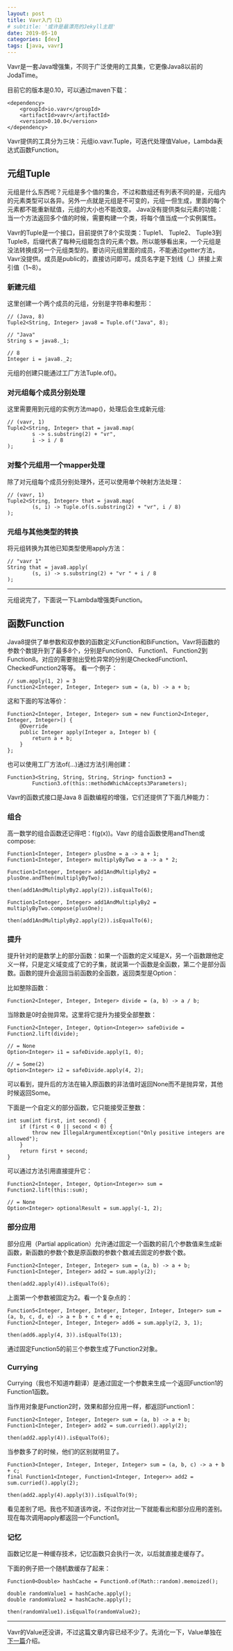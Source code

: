 ```yaml
---
layout: post
title: Vavr入门（1）
# subtitle: '或许是最漂亮的Jekyll主题'
date: 2019-05-10
categories: [dev]
tags: [java, vavr]
---
```

Vavr是一套Java增强集，不同于广泛使用的工具集，它更像Java8以前的JodaTime。

目前它的版本是0.10，可以通过maven下载：
```
<dependency>
    <groupId>io.vavr</groupId>
    <artifactId>vavr</artifactId>
    <version>0.10.0</version>
</dependency>
```
Vavr提供的工具分为三块：元组io.vavr.Tuple，可迭代处理值Value，Lambda表达式函数Function。

## 元组Tuple
元组是什么东西呢？元组是多个值的集合，不过和数组还有列表不同的是，元组内的元素类型可以各异。另外一点就是元组是不可变的，元组一但生成，里面的每个元素都不能重新赋值，元组的大小也不能改变。
Java没有提供类似元素的功能：当一个方法返回多个值的时候，需要构建一个类，将每个值当成一个实例属性。

Vavr的Tuple是一个接口，目前提供了8个实现类：Tuple1、 Tuple2、 Tuple3到Tuple8，后缀代表了每种元组能包含的元素个数。所以能够看出来，一个元组是没法转换成另一个元组类型的。要访问元组里面的成员，不能通过getter方法，Vavr没提供。成员是public的，直接访问即可。成员名字是下划线（_）拼接上索引值（1~8）。

### 新建元组
这里创建一个两个成员的元组，分别是字符串和整形：
```
// (Java, 8)
Tuple2<String, Integer> java8 = Tuple.of("Java", 8); 

// "Java"
String s = java8._1; 

// 8
Integer i = java8._2; 
```
元组的创建只能通过工厂方法Tuple.of()。

### 对元组每个成员分别处理
这里需要用到元组的实例方法map()，处理后会生成新元组:
```
// (vavr, 1)
Tuple2<String, Integer> that = java8.map(
        s -> s.substring(2) + "vr",
        i -> i / 8
);
```
### 对整个元组用一个mapper处理
除了对元组每个成员分别处理外，还可以使用单个映射方法处理：
```
// (vavr, 1)
Tuple2<String, Integer> that = java8.map(
        (s, i) -> Tuple.of(s.substring(2) + "vr", i / 8)
);
```
### 元组与其他类型的转换
将元组转换为其他已知类型使用apply方法：
```
// "vavr 1"
String that = java8.apply(
        (s, i) -> s.substring(2) + "vr " + i / 8
);
```
---
元组说完了，下面说一下Lambda增强类Function。

## 函数Function
Java8提供了单参数和双参数的函数定义Function和BiFunction。Vavr将函数的参数个数提升到了最多8个，分别是Function0、 Function1、 Function2到Function8。对应的需要抛出受检异常的分别是CheckedFunction1、 CheckedFunction2等等。
看一个例子：
```
// sum.apply(1, 2) = 3
Function2<Integer, Integer, Integer> sum = (a, b) -> a + b;
```
这和下面的写法等价：
```
Function2<Integer, Integer, Integer> sum = new Function2<Integer, Integer, Integer>() {
    @Override
    public Integer apply(Integer a, Integer b) {
        return a + b;
    }
};
```
也可以使用工厂方法of(…​)通过方法引用创建：
```
Function3<String, String, String, String> function3 =
        Function3.of(this::methodWhichAccepts3Parameters);
```
Vavr的函数式接口是Java 8 函数编程的增强，它们还提供了下面几种能力：

### 组合
高一数学的组合函数还记得吧：f(g(x))。Vavr 的组合函数使用andThen或compose:
```
Function1<Integer, Integer> plusOne = a -> a + 1;
Function1<Integer, Integer> multiplyByTwo = a -> a * 2;

Function1<Integer, Integer> add1AndMultiplyBy2 = plusOne.andThen(multiplyByTwo);

then(add1AndMultiplyBy2.apply(2)).isEqualTo(6);
```


```
Function1<Integer, Integer> add1AndMultiplyBy2 = multiplyByTwo.compose(plusOne);

then(add1AndMultiplyBy2.apply(2)).isEqualTo(6);
```
### 提升
提升针对的是数学上的部分函数：如果一个函数的定义域是X，另一个函数跟他定义一样，只是定义域变成了它的子集，就说第一个函数是全函数，第二个是部分函数。函数的提升会返回当前函数的全函数，返回类型是Option：

比如整除函数：
```
Function2<Integer, Integer, Integer> divide = (a, b) -> a / b;
```
当除数是0时会抛异常。这里将它提升为接受全部整数：
```
Function2<Integer, Integer, Option<Integer>> safeDivide = Function2.lift(divide);

// = None
Option<Integer> i1 = safeDivide.apply(1, 0); 

// = Some(2)
Option<Integer> i2 = safeDivide.apply(4, 2); 
```
可以看到，提升后的方法在输入原函数的非法值时返回None而不是抛异常，其他时候返回Some。

下面是一个自定义的部分函数，它只能接受正整数：
```
int sum(int first, int second) {
    if (first < 0 || second < 0) {
        throw new IllegalArgumentException("Only positive integers are allowed"); 
    }
    return first + second;
}
```
可以通过方法引用直接提升它：
```
Function2<Integer, Integer, Option<Integer>> sum = Function2.lift(this::sum);

// = None
Option<Integer> optionalResult = sum.apply(-1, 2); 
```

### 部分应用
部分应用（Partial application）允许通过固定一个函数的前几个参数值来生成新函数，新函数的参数个数是原函数的参数个数减去固定的参数个数。 
```
Function2<Integer, Integer, Integer> sum = (a, b) -> a + b;
Function1<Integer, Integer> add2 = sum.apply(2); 

then(add2.apply(4)).isEqualTo(6);
```
上面第一个参数被固定为2。看一个复杂点的：
```
Function5<Integer, Integer, Integer, Integer, Integer, Integer> sum = (a, b, c, d, e) -> a + b + c + d + e;
Function2<Integer, Integer, Integer> add6 = sum.apply(2, 3, 1); 

then(add6.apply(4, 3)).isEqualTo(13);
```
通过固定Function5的前三个参数生成了Function2对象。

### Currying
Currying（我也不知道咋翻译）是通过固定一个参数来生成一个返回Function1的Function1函数。

当作用对象是Function2时，效果和部分应用一样，都返回Function1：
```
Function2<Integer, Integer, Integer> sum = (a, b) -> a + b;
Function1<Integer, Integer> add2 = sum.curried().apply(2); 

then(add2.apply(4)).isEqualTo(6);
```
当参数多了的时候，他们的区别就明显了。
```
Function3<Integer, Integer, Integer, Integer> sum = (a, b, c) -> a + b + c;
final Function1<Integer, Function1<Integer, Integer>> add2 = sum.curried().apply(2);

then(add2.apply(4).apply(3)).isEqualTo(9); 
```
看见差别了吧。我也不知道该咋说，不过你对比一下就能看出和部分应用的差别。现在每次调用apply都返回一个Function1。

### 记忆
函数记忆是一种缓存技术，记忆函数只会执行一次，以后就直接走缓存了。

下面的例子把一个随机数缓存了起来：
```
Function0<Double> hashCache = Function0.of(Math::random).memoized();

double randomValue1 = hashCache.apply();
double randomValue2 = hashCache.apply();

then(randomValue1).isEqualTo(randomValue2);
```
---
Vavr的Value还没讲，不过这篇文章内容已经不少了。先消化一下，Value单独在[下一篇](../vavar2/)介绍。
